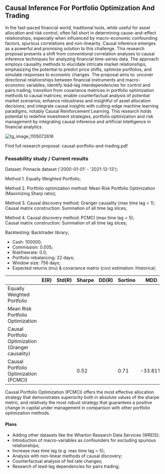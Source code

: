 ## Causal Inference For Portfolio Optimization And Trading

In the fast-paced financial world, traditional tools, while useful for asset allocation and risk control, often fall short in determining cause-and-effect relationships, especially when influenced by macro-economic confounding factors, spurious correlations and non-linearity. Causal inference emerges as a powerful and promising solution to this challenge. This research proposal presents a shift from conventional correlation analyses to causal inference techniques for analyzing financial time-series data. The approach employs causality methods to elucidate intricate market relationships, emphasizing the potential to predict price shifts, optimize portfolios, and simulate responses to economic changes. The proposal aims to: uncover directional relationships between financial instruments and macro-economic variables; identify lead-lag interdependencies for control and pairs trading; transition from covariance matrices in portfolio optimization methods to causal matrices; enable counterfactual analysis of potential market scenarios; enhance robustness and insightful of asset allocation decisions; and integrate causal insights with cutting-edge machine learning paradigms, notably Causal Reinforcement Learning. This research holds potential to redefine investment strategies, portfolio optimization and risk management by integrating causal inference and artificial intelligence in financial analytics.

![tg_image_1105072616](https://github.com/george-nigm/causal-portfolio-and-trading/assets/48650320/78a8408f-306d-49d3-bed2-6094a3b4ec23)

Find full research proposal: causal-portfolio-and-trading.pdf

### Feasability study / Current results

Dataset: Pinnacle dataset ('2000-01-01' - '2021-12-13');

Method 1. Equally Weighted Portfolio;

Method 2. Portfolio optimization method: Mean Risk Portfolio Optimization (Maximizing Sharp ratio);

Method 3. Causal discovery method: Granger causality (max time lag = 1);<br>
Causal matrix construction: Summation of all time lag slices; <br>

Method 4. Causal discovery method: PCMCI (max time lag = 5);<br>
Causal matrix construction: Summation of all time lag slices; <br>

Backtesting: Backtrader library; <br>
- Cash: 100000; <br>
- Commission: 0.005; <br>
- Riskfreerate: 0.0;
- Portfolio rebalancing: 22 days; <br>
- Window size: 756 days; <br>
- Expected returns (mu) & covariance matrix (cov) estimation: Historical; <br>


|                                                   | E(R) | Std(R) | Sharpe | DD(R) | Sortino | MDD     |
|---------------------------------------------------|------|--------|--------|-------|---------|---------|
| Equally Weighted Portfolio                        |      |        |        |       |         |         |
| Mean Risk Portfolio Optimization                  |      |        |        |       |         |         |
| Causal Portfolio Optimization (Granger causality) |      |        |        |       |         |         |
| Causal Portfolio Optimization (PCMCI)             |      |        | 0.52   |       | 0.71    | -33.81% |

Causal Portfolio Optimization (PCMCI) offers the most effective allocation strategy that demonstrates superiority both in absolute values of the sharpe metric, and relatively the most robust strategy that guarantees a positive change in capital under management in comparison with other portfolio optimization methods.

#### Plans 
- Adding other datasets like the Wharton Research Data Services (WRDS);
- Introduction of macro-variables as confounders for excluding spurious relationships;
- Increase max time lag (e.g. max time lag = 5);
- Analysis with non-linear methods of causal discovery;
- Counterfactual analysis of fed rate changes;
- Research of lead-lag dependencies for pairs trading;
